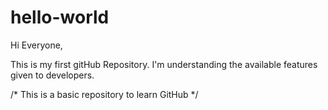 # hello-world

Hi Everyone,

This is my first gitHub Repository. I'm understanding the available features given to developers.

/*
This is a basic repository to learn GitHub
*/
